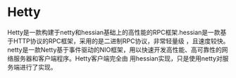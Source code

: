 Hetty
=====
Hetty是一款构建于netty和hessian基础上的高性能的RPC框架.hessian是一款基于HTTP协议的RPC框架，采用的是二进制RPC协议，非常轻量级
，且速度较快。netty是一款Netty基于事件驱动的NIO框架，用以快速开发高性能、高可靠性的网络服务器和客户端程序。Hetty客户端完全由
用hessian实现，只是使用netty对服务端进行了实现。